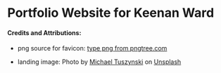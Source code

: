 # Portfolio Website for Keenan Ward

#### Credits and Attributions:

- png source for favicon: <a href='https://pngtree.com/so/type'>type png from pngtree.com</a>

- landing image: Photo by <a href="https://unsplash.com/@churchmediamike?utm_source=unsplash&utm_medium=referral&utm_content=creditCopyText">Michael Tuszynski</a> on <a href="https://unsplash.com/collections/4622663/salt-lake-city?utm_source=unsplash&utm_medium=referral&utm_content=creditCopyText">Unsplash</a>
